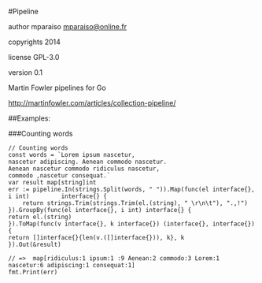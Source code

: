 #Pipeline

author mparaiso <mparaiso@online.fr>

copyrights 2014

license GPL-3.0

version 0.1

Martin Fowler pipelines for Go 

http://martinfowler.com/articles/collection-pipeline/

##Examples:

###Counting words

    // Counting words
    const words = `Lorem ipsum nascetur,
    nascetur adipiscing. Aenean commodo nascetur.
    Aenean nascetur commodo ridiculus nascetur,
    commodo ,nascetur consequat.`
    var result map[string]int
    err := pipeline.In(strings.Split(words, " ")).Map(func(el interface{}, i int)         interface{} {
        return strings.Trim(strings.Trim(el.(string), " \r\n\t"), ".,!")
    }).GroupBy(func(el interface{}, i int) interface{} {
    return el.(string)
    }).ToMap(func(v interface{}, k interface{}) (interface{}, interface{}) {
    return []interface{}{len(v.([]interface{})), k}, k
    }).Out(&result)
    
    // =>  map[ridiculus:1 ipsum:1 :9 Aenean:2 commodo:3 Lorem:1 nascetur:6 adipiscing:1 consequat:1]
    fmt.Print(err)     

